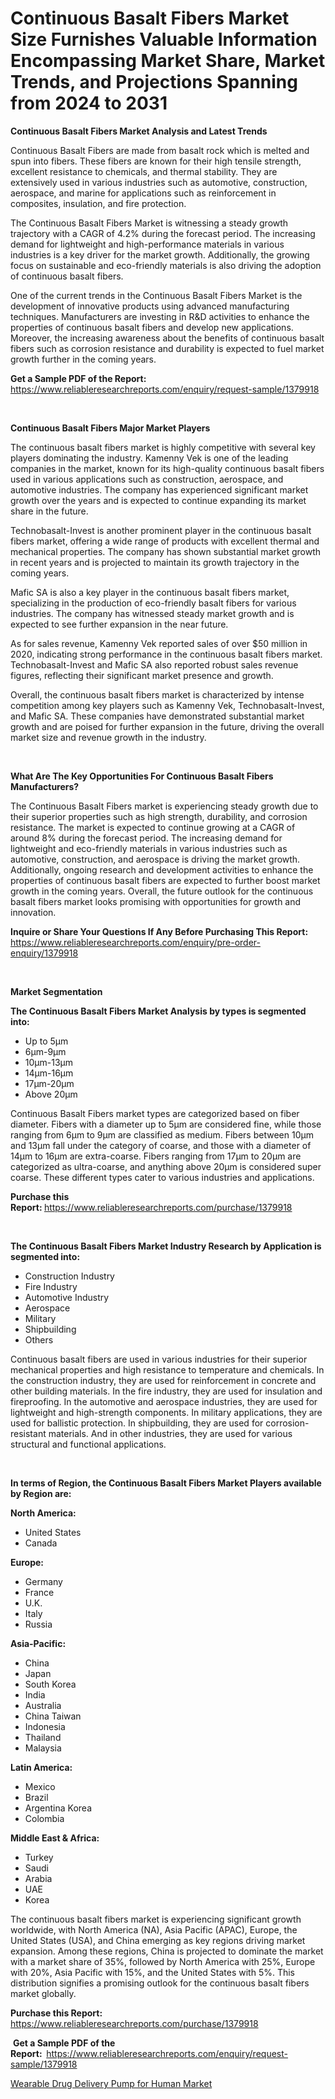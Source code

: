 <p><h1>Continuous Basalt Fibers Market Size Furnishes Valuable Information Encompassing Market Share, Market Trends, and Projections Spanning from 2024 to 2031</h1></p><p><strong>Continuous Basalt Fibers Market Analysis and Latest Trends</strong></p>
<p><p>Continuous Basalt Fibers are made from basalt rock which is melted and spun into fibers. These fibers are known for their high tensile strength, excellent resistance to chemicals, and thermal stability. They are extensively used in various industries such as automotive, construction, aerospace, and marine for applications such as reinforcement in composites, insulation, and fire protection.</p><p>The Continuous Basalt Fibers Market is witnessing a steady growth trajectory with a CAGR of 4.2% during the forecast period. The increasing demand for lightweight and high-performance materials in various industries is a key driver for the market growth. Additionally, the growing focus on sustainable and eco-friendly materials is also driving the adoption of continuous basalt fibers.</p><p>One of the current trends in the Continuous Basalt Fibers Market is the development of innovative products using advanced manufacturing techniques. Manufacturers are investing in R&D activities to enhance the properties of continuous basalt fibers and develop new applications. Moreover, the increasing awareness about the benefits of continuous basalt fibers such as corrosion resistance and durability is expected to fuel market growth further in the coming years.</p></p>
<p><strong>Get a Sample PDF of the Report:&nbsp;</strong> <a href="https://www.reliableresearchreports.com/enquiry/request-sample/1379918">https://www.reliableresearchreports.com/enquiry/request-sample/1379918</a></p>
<p>&nbsp;</p>
<p><strong>Continuous Basalt Fibers Major Market Players</strong></p>
<p><p>The continuous basalt fibers market is highly competitive with several key players dominating the industry. Kamenny Vek is one of the leading companies in the market, known for its high-quality continuous basalt fibers used in various applications such as construction, aerospace, and automotive industries. The company has experienced significant market growth over the years and is expected to continue expanding its market share in the future.</p><p>Technobasalt-Invest is another prominent player in the continuous basalt fibers market, offering a wide range of products with excellent thermal and mechanical properties. The company has shown substantial market growth in recent years and is projected to maintain its growth trajectory in the coming years.</p><p>Mafic SA is also a key player in the continuous basalt fibers market, specializing in the production of eco-friendly basalt fibers for various industries. The company has witnessed steady market growth and is expected to see further expansion in the near future.</p><p>As for sales revenue, Kamenny Vek reported sales of over $50 million in 2020, indicating strong performance in the continuous basalt fibers market. Technobasalt-Invest and Mafic SA also reported robust sales revenue figures, reflecting their significant market presence and growth.</p><p>Overall, the continuous basalt fibers market is characterized by intense competition among key players such as Kamenny Vek, Technobasalt-Invest, and Mafic SA. These companies have demonstrated substantial market growth and are poised for further expansion in the future, driving the overall market size and revenue growth in the industry.</p></p>
<p>&nbsp;</p>
<p><strong>What Are The Key Opportunities For Continuous Basalt Fibers Manufacturers?</strong></p>
<p><p>The Continuous Basalt Fibers market is experiencing steady growth due to their superior properties such as high strength, durability, and corrosion resistance. The market is expected to continue growing at a CAGR of around 8% during the forecast period. The increasing demand for lightweight and eco-friendly materials in various industries such as automotive, construction, and aerospace is driving the market growth. Additionally, ongoing research and development activities to enhance the properties of continuous basalt fibers are expected to further boost market growth in the coming years. Overall, the future outlook for the continuous basalt fibers market looks promising with opportunities for growth and innovation.</p></p>
<p><strong>Inquire or Share Your Questions If Any Before Purchasing This Report:</strong> <a href="https://www.reliableresearchreports.com/enquiry/pre-order-enquiry/1379918">https://www.reliableresearchreports.com/enquiry/pre-order-enquiry/1379918</a></p>
<p>&nbsp;</p>
<p><strong>Market Segmentation</strong></p>
<p><strong>The Continuous Basalt Fibers Market Analysis by types is segmented into:</strong></p>
<p><ul><li>Up to 5µm</li><li>6µm-9µm</li><li>10µm-13µm</li><li>14µm-16µm</li><li>17µm-20µm</li><li>Above 20µm</li></ul></p>
<p><p>Continuous Basalt Fibers market types are categorized based on fiber diameter. Fibers with a diameter up to 5µm are considered fine, while those ranging from 6µm to 9µm are classified as medium. Fibers between 10µm and 13µm fall under the category of coarse, and those with a diameter of 14µm to 16µm are extra-coarse. Fibers ranging from 17µm to 20µm are categorized as ultra-coarse, and anything above 20µm is considered super coarse. These different types cater to various industries and applications.</p></p>
<p><strong>Purchase this Report:&nbsp;</strong><a href="https://www.reliableresearchreports.com/purchase/1379918">https://www.reliableresearchreports.com/purchase/1379918</a></p>
<p>&nbsp;</p>
<p><strong>The Continuous Basalt Fibers Market Industry Research by Application is segmented into:</strong></p>
<p><ul><li>Construction Industry</li><li>Fire Industry</li><li>Automotive Industry</li><li>Aerospace</li><li>Military</li><li>Shipbuilding</li><li>Others</li></ul></p>
<p><p>Continuous basalt fibers are used in various industries for their superior mechanical properties and high resistance to temperature and chemicals. In the construction industry, they are used for reinforcement in concrete and other building materials. In the fire industry, they are used for insulation and fireproofing. In the automotive and aerospace industries, they are used for lightweight and high-strength components. In military applications, they are used for ballistic protection. In shipbuilding, they are used for corrosion-resistant materials. And in other industries, they are used for various structural and functional applications.</p></p>
<p>&nbsp;</p>
<p><strong>In terms of Region, the Continuous Basalt Fibers Market Players available by Region are:</strong></p>
<p>
    <p> <strong> North America: </strong>
        <ul>
            <li>United States</li>
            <li>Canada</li>
        </ul>
        </p> 
    <p> <strong> Europe: </strong>
        <ul>
            <li>Germany</li>
            <li>France</li>
            <li>U.K.</li>
            <li>Italy</li>
            <li>Russia</li>
        </ul>
        </p> 
    <p> <strong> Asia-Pacific: </strong>
        <ul>
            <li>China</li>
            <li>Japan</li>
            <li>South Korea</li>
            <li>India</li>
            <li>Australia</li>
            <li>China Taiwan</li>
            <li>Indonesia</li>
            <li>Thailand</li>
            <li>Malaysia</li>
        </ul>
        </p> 
    <p> <strong> Latin America: </strong>
        <ul>
            <li>Mexico</li>
            <li>Brazil</li>
            <li>Argentina Korea</li>
            <li>Colombia</li>
        </ul>
        </p> 
    <p> <strong> Middle East & Africa: </strong>
        <ul>
            <li>Turkey</li>
            <li>Saudi</li>
            <li>Arabia</li>
            <li>UAE</li>
            <li>Korea</li>
        </ul>
    </p>
    </p>
<p><p>The continuous basalt fibers market is experiencing significant growth worldwide, with North America (NA), Asia Pacific (APAC), Europe, the United States (USA), and China emerging as key regions driving market expansion. Among these regions, China is projected to dominate the market with a market share of 35%, followed by North America with 25%, Europe with 20%, Asia Pacific with 15%, and the United States with 5%. This distribution signifies a promising outlook for the continuous basalt fibers market globally.</p></p>
<p><strong>Purchase this Report: </strong><a href="https://www.reliableresearchreports.com/purchase/1379918">https://www.reliableresearchreports.com/purchase/1379918</a></p>
<p>&nbsp;<strong>Get a Sample PDF of the Report:&nbsp;&nbsp;</strong><a href="https://www.reliableresearchreports.com/enquiry/request-sample/1379918">https://www.reliableresearchreports.com/enquiry/request-sample/1379918</a></p>
<p><strong></strong></p>
<p><p><a href="https://confirmed-shield-e13.notion.site/Wearable-Drug-Delivery-Pump-for-Human-Market-Dynamics-2024-2031-Also-about-Its-Market-Trends-Proje-98f58d1d07604307ad2ec74bd62043a1">Wearable Drug Delivery Pump for Human Market</a></p></p>